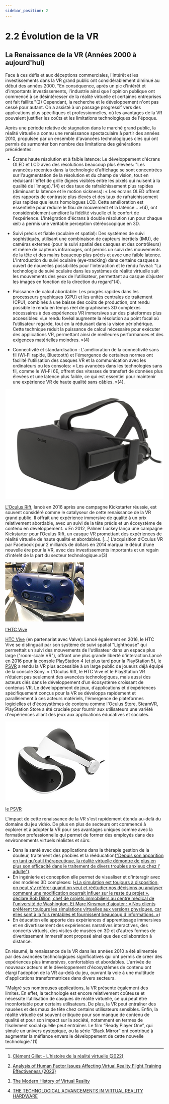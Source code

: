 ```yaml
---
sidebar_position: 2
---
```


# 2.2 Évolution de la VR

## La Renaissance de la VR (Années 2000 à aujourd'hui)

Face à ces défis et aux déceptions commerciales, l'intérêt et les investissements dans la VR grand public ont considérablement diminué au début des années 2000, "En conséquence, après un pic d'intérêt et d'importants investissements, l'industrie ainsi que l'opinion publique ont commencé à se désintéresser de la réalité virtuelle et certaines entreprises ont fait faillite."(2) Cependant, la recherche et le développement n'ont pas cessé pour autant. On a assisté à un passage progressif vers des applications plus spécifiques et professionnelles, où les avantages de la VR pouvaient justifier les coûts et les limitations technologiques de l'époque. 

Après une période relative de stagnation dans le marché grand public, la réalité virtuelle a connu une renaissance spectaculaire à partir des années 2010, propulsée par un ensemble d'avancées technologiques clés qui ont permis de surmonter bon nombre des limitations des générations précédentes: 

- Écrans haute résolution et à faible latence: Le développement d'écrans OLED et LCD avec des résolutions beaucoup plus élevées: "Les avancées récentes dans la technologie d'affichage se sont concentrées sur l'augmentation de la résolution et du champ de vision, tout en réduisant l'effet de grille (lignes visibles entre les pixels qui nuisent à la qualité de l’image)."(4) et des taux de rafraîchissement plus rapides (diminuant la latence et le motion sickness): « Les écrans OLED offrent des rapports de contraste plus élevés et des taux de rafraîchissement plus rapides que leurs homologues LCD. Cette amélioration est essentielle pour réduire le flou de mouvement et la latence… »(4), ont considérablement amélioré la fidélité visuelle et le confort de l'expérience. L'intégration d'écrans à double résolution (un pour chaque œil) a permis une véritable perception stéréoscopique en 3D.

- Suivi précis et fiable (oculaire et spatial): Des systèmes de suivi sophistiqués, utilisant une combinaison de capteurs inertiels (IMU), de caméras externes (pour le suivi spatial des casques et des contrôleurs) et même de capteurs infrarouges, ont permis un suivi des mouvements de la tête et des mains beaucoup plus précis et avec une faible latence. L'introduction du suivi oculaire (eye-tracking) dans certains casques a ouvert de nouvelles possibilités pour l'interaction et le rendu fovéal: "La technologie de suivi oculaire dans les systèmes de réalité virtuelle suit les mouvements des yeux de l’utilisateur, permettant au casque d’ajuster les images en fonction de la direction du regard"(4).

- Puissance de calcul abordable: Les progrès rapides dans les processeurs graphiques (GPU) et les unités centrales de traitement (CPU), combinés à une baisse des coûts de production, ont rendu possible le rendu en temps réel de graphismes 3D complexes nécessaires à des expériences VR immersives sur des plateformes plus accessibles: «Le rendu fovéal augmente la résolution au point focal où l’utilisateur regarde, tout en la réduisant dans la vision périphérique. Cette technique réduit la puissance de calcul nécessaire pour exécuter des applications VR, permettant ainsi de meilleures performances et des exigences matérielles moindres. »(4)

- Connectivité et standardisation : L'amélioration de la connectivité sans fil (Wi-Fi rapide, Bluetooth) et l'émergence de certaines normes ont facilité l'utilisation des casques VR et la communication avec les ordinateurs ou les consoles: « Les avancées dans les technologies sans fil, comme le Wi-Fi 6E, offrent des vitesses de transfert de données plus élevées et une latence plus faible, ce qui est essentiel pour maintenir une expérience VR de haute qualité sans câbles. »(4).

![L'Oculus Rift](./Oculus-Rift.jpg)

[L'Oculus Rift](https://fr.wikipedia.org/wiki/Oculus_Rift#:~:text=Oculus%20Rift%20est%20propos%C3%A9%20%C3%A0,Fnac%20et%20sur%20Amazon.fr.), lancé en 2016 après une campagne Kickstarter réussie, est souvent considéré comme le catalyseur de cette renaissance de la VR grand public. Il offrait une expérience immersive de qualité à un prix relativement abordable, avec un suivi de la tête précis et un écosystème de contenu en développement.
« En 2012, Palmer Luckey lança une campagne Kickstarter pour l’Oculus Rift, un casque VR promettant des expériences de réalité virtuelle de haute qualité et abordables. […] L’acquisition d’Oculus VR par Facebook pour 2 milliards de dollars en 2014 marqua le début d’une nouvelle ère pour la VR, avec des investissements importants et un regain d’intérêt de la part du secteur technologique.»(3)

![HTC Vive](./HTC.jpg)

[l'HTC Vive](https://fr.wikipedia.org/wiki/HTC_Vive)

[HTC Vive](https://fr.wikipedia.org/wiki/HTC_Vive) (en partenariat avec Valve): Lancé également en 2016, le HTC Vive se distinguait par son système de suivi spatial "Lighthouse" qui permettait un suivi des mouvements de l'utilisateur dans un espace plus large ("room-scale VR"), offrant une plus grande liberté d'interaction.Lancé en 2016 pour la console PlayStation 4 (et plus tard pour la PlayStation 5), le [PSVR](https://fr.wikipedia.org/wiki/PlayStation_VR) a rendu la VR plus accessible à un large public de joueurs déjà équipé de la console Sony.
« L’Oculus Rift, le HTC Vive et le PlayStation VR n’étaient pas seulement des avancées technologiques, mais aussi des acteurs clés dans le développement d’un écosystème croissant de contenus VR. Le développement de jeux, d’applications et d’expériences spécifiquement conçus pour la VR se développa rapidement et parallèlement à ces acteurs matériels, l'émergence de plateformes logicielles et d'écosystèmes de contenu comme l'Oculus Store, SteamVR, PlayStation Store a été cruciale pour fournir aux utilisateurs une variété d'expériences allant des jeux aux applications éducatives et sociales.

![PSVR](./PSVR.jpg)

[le PSVR](https://fr.wikipedia.org/wiki/PlayStation_VR)

L'impact de cette renaissance de la VR s'est rapidement étendu au-delà du domaine du jeu vidéo. De plus en plus de secteurs ont commencé à explorer et à adopter la VR pour ses avantages uniques comme avec la formation professionnelle qui permet de former des employés dans des environnements virtuels réalistes et sûrs:

- Dans la santé avec des applications dans la thérapie gestion de la douleur, traitement des phobies et la rééducation(["Depuis son apparition en tant qu'outil thérapeutique, la réalité virtuelle démontre de plus en plus son efficacité dans le traitement de divers troubles anxieux chez l' adulte"](https://archipel.uqam.ca/9611/1/D1555.pdf)). 
- En ingénierie et conception elle permet de visualiser et d'interagir avec des modèles 3D complexes: ([«La simulation est toujours à disposition, on peut s'y référer quand on veut et réétudier nos décisions ou analyser comment une modification pourrait influer sur le reste du projet », déclare Bob Dillon, chef de projets immobiliers au centre médical de l'université de Washington. Et Marc Kinsman d'ajouter : « Nos clients préfèrent toujours les simulations virtuelles aux versions physiques, car elles sont à la fois rentables et fournissent beaucoup d'informations. »](https://unity.com/fr/case-study/mortenson?utm_source=chatgpt.com))
- En éducation elle apporte des expériences d'apprentissage immersives et en divertissement des expériences narratives interactives, des concerts virtuels, des visites de musées en 3D et d'autres formes de divertissement immersif sont proposé ainsi que des collaboration à distance.

En résumé, la renaissance de la VR dans les années 2010 a été alimentée par des avancées technologiques significatives qui ont permis de créer des expériences plus immersives, confortables et abordables. L'arrivée de nouveaux acteurs et le développement d'écosystèmes de contenu ont élargi l'adoption de la VR au-delà du jeu, ouvrant la voie à une multitude d'applications transformatrices dans divers secteurs.

"Malgré ses nombreuses applications, la VR présente également des limites. En effet, la technologie est encore relativement coûteuse et nécessite l’utilisation de casques de réalité virtuelle, ce qui peut être inconfortable pour certains utilisateurs. De plus, la VR peut entraîner des nausées et des maux de tête chez certains utilisateurs sensibles. Enfin, la réalité virtuelle est souvent critiquée pour son manque de contenu de qualité et pour son impact sur la société, notamment en termes de l’isolement social qu’elle peut entraîner. Le film “Ready Player One”, qui simule un univers dystopique, ou la série “Black Mirror” ont contribué à augmenter la méfiance envers le développement de cette nouvelle technologie."(1)

-------------------------------------------------------------------------------------------------------------------------------

1. [Clément Gillet - L’histoire de la réalité virtuelle (2022)](https://virtual-mag.com/encyclopedie/histoire-vr/?utm_source=chatgpt.com) 

2. [Analysis of Human Factor Issues Affecting Virtual Reality Flight Training Effectiveness (2023)](https://www.researchgate.net/publication/370095391_Analysis_of_Human_Factor_Issues_Affecting_Virtual_Reality_Flight_Training_Effectiveness)

3. [The Modern History of Virtual Reality](https://virtualrealities.co.za/the-modern-history-of-virtual-reality/?utm_source=chatgpt.com)

4. [THE TECHNOLOGICAL ADVANCEMENTS IN VIRTUAL REALITY HARDWARE](https://twomc.com/the-technological-advancements-in-virtual-reality-hardware/?utm_source=chatgpt.com)